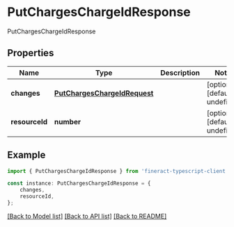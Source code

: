 # PutChargesChargeIdResponse

PutChargesChargeIdResponse

## Properties

Name | Type | Description | Notes
------------ | ------------- | ------------- | -------------
**changes** | [**PutChargesChargeIdRequest**](PutChargesChargeIdRequest.md) |  | [optional] [default to undefined]
**resourceId** | **number** |  | [optional] [default to undefined]

## Example

```typescript
import { PutChargesChargeIdResponse } from 'fineract-typescript-client';

const instance: PutChargesChargeIdResponse = {
    changes,
    resourceId,
};
```

[[Back to Model list]](../README.md#documentation-for-models) [[Back to API list]](../README.md#documentation-for-api-endpoints) [[Back to README]](../README.md)
